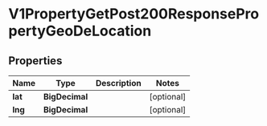 

# V1PropertyGetPost200ResponsePropertyGeoDeLocation


## Properties

| Name | Type | Description | Notes |
|------------ | ------------- | ------------- | -------------|
|**lat** | **BigDecimal** |  |  [optional] |
|**lng** | **BigDecimal** |  |  [optional] |



